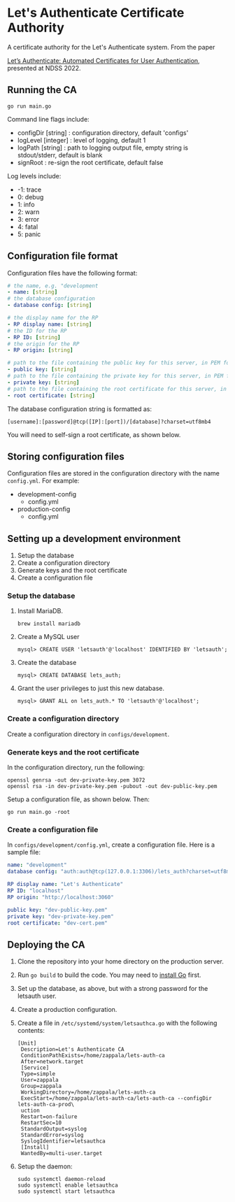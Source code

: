 # Let's Authenticate Certificate Authority

A certificate authority for the Let's Authenticate system. From the paper

[Let’s Authenticate: Automated Certificates for User Authentication](https://www.ndss-symposium.org/ndss-paper/auto-draft-251/),
presented at NDSS 2022.

## Running the CA

```
go run main.go
```

Command line flags include:

- configDir [string] : configuration directory, default 'configs'
- logLevel [integer] : level of logging, default 1
- logPath [string] : path to logging output file, empty string is stdout/stderr,
  default is blank
- signRoot : re-sign the root certificate, default false

Log levels include:

- -1: trace
- 0: debug
- 1: info
- 2: warn
- 3: error
- 4: fatal
- 5: panic

## Configuration file format

Configuration files have the following format:

```yaml
# the name, e.g. "development
- name: [string]
# the database configuration
- database config: [string]

# the display name for the RP
- RP display name: [string]
# the ID for the RP
- RP ID: [string]
# the origin for the RP
- RP origin: [string]

# path to the file containing the public key for this server, in PEM format
- public key: [string]
# path to the file containing the private key for this server, in PEM format
- private key: [string]
# path to the file containing the root certificate for this server, in PEM format
- root certificate: [string]
```

The database configuration string is formatted as:

```
[username]:[password]@tcp([IP]:[port])/[database]?charset=utf8mb4
```

You will need to self-sign a root certificate, as shown below.

## Storing configuration files

Configuration files are stored in the configuration directory with the name
`config.yml`. For example:

- development-config
  - config.yml
- production-config
  - config.yml

## Setting up a development environment

1. Setup the database
1. Create a configuration directory
1. Generate keys and the root certificate
1. Create a configuration file

### Setup the database

1. Install MariaDB.

   ```
   brew install mariadb
   ```

1. Create a MySQL user

   ```mysql
   mysql> CREATE USER 'letsauth'@'localhost' IDENTIFIED BY 'letsauth';
   ```

1. Create the database

   ```mysql
   mysql> CREATE DATABASE lets_auth;
   ```

1. Grant the user privileges to just this new database.

   ```mysql
   mysql> GRANT ALL on lets_auth.* TO 'letsauth'@'localhost';
   ```

### Create a configuration directory

Create a configuration directory in `configs/development`.

### Generate keys and the root certificate

In the configuration directory, run the following:

```
openssl genrsa -out dev-private-key.pem 3072
openssl rsa -in dev-private-key.pem -pubout -out dev-public-key.pem
```

Setup a configuration file, as shown below. Then:

```
go run main.go -root
```

### Create a configuration file

In `configs/development/config.yml`, create a configuration file. Here is a
sample file:

```yaml
name: "development"
database config: "auth:auth@tcp(127.0.0.1:3306)/lets_auth?charset=utf8mb4"

RP display name: "Let's Authenticate"
RP ID: "localhost"
RP origin: "http://localhost:3060"

public key: "dev-public-key.pem"
private key: "dev-private-key.pem"
root certificate: "dev-cert.pem"
```

## Deploying the CA

1. Clone the repository into your home directory on the production server.
1. Run `go build` to build the code. You may need to
   [install Go](https://go.dev/doc/install) first.
1. Set up the database, as above, but with a strong password for the letsauth
   user.
1. Create a production configuration.
1. Create a file in `/etc/systemd/system/letsauthca.go` with the following
   contents:

   ```
   [Unit]
    Description=Let's Authenticate CA
    ConditionPathExists=/home/zappala/lets-auth-ca
    After=network.target
    [Service]
    Type=simple
    User=zappala
    Group=zappala
    WorkingDirectory=/home/zappala/lets-auth-ca
    ExecStart=/home/zappala/lets-auth-ca/lets-auth-ca --configDir lets-auth-ca-prod\
    uction
    Restart=on-failure
    RestartSec=10
    StandardOutput=syslog
    StandardError=syslog
    SyslogIdentifier=letsauthca
    [Install]
    WantedBy=multi-user.target
   ```

1. Setup the daemon:
   ```
   sudo systemctl daemon-reload
   sudo systemctl enable letsauthca
   sudo systemctl start letsauthca
   ```
